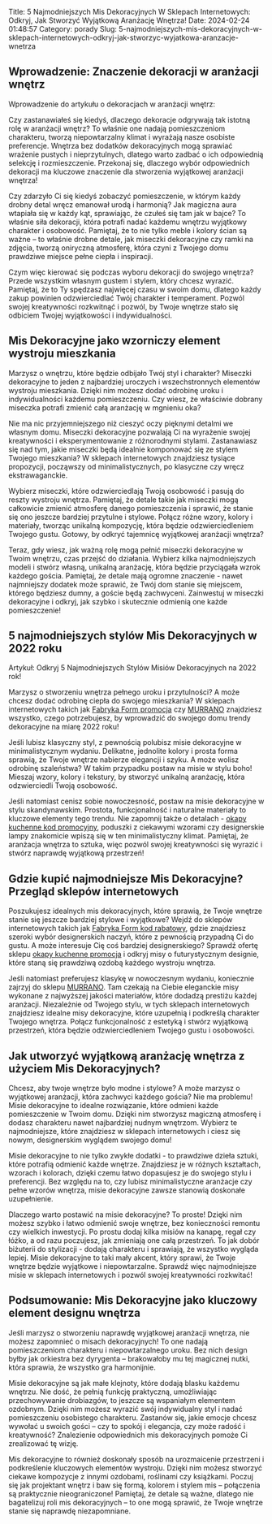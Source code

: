 Title: 5 Najmodniejszych Mis Dekoracyjnych W Sklepach Internetowych: Odkryj, Jak Stworzyć Wyjątkową Aranżację Wnętrza!
Date: 2024-02-24 01:48:57
Category: porady
Slug: 5-najmodniejszych-mis-dekoracyjnych-w-sklepach-internetowych-odkryj-jak-stworzyc-wyjatkowa-aranzacje-wnetrza

## Wprowadzenie: Znaczenie dekoracji w aranżacji wnętrz

Wprowadzenie do artykułu o dekoracjach w aranżacji wnętrz:

Czy zastanawiałeś się kiedyś, dlaczego dekoracje odgrywają tak istotną rolę w aranżacji wnętrz? To właśnie one nadają pomieszczeniom charakteru, tworzą niepowtarzalny klimat i wyrażają nasze osobiste preferencje. Wnętrza bez dodatków dekoracyjnych mogą sprawiać wrażenie pustych i nieprzytulnych, dlatego warto zadbać o ich odpowiednią selekcję i rozmieszczenie. Przekonaj się, dlaczego wybór odpowiednich dekoracji ma kluczowe znaczenie dla stworzenia wyjątkowej aranżacji wnętrza! 

Czy zdarzyło Ci się kiedyś zobaczyć pomieszczenie, w którym każdy drobny detal wręcz emanował urodą i harmonią? Jak magiczna aura wtapiała się w każdy kąt, sprawiając, że czułeś się tam jak w bajce? To właśnie siła dekoracji, która potrafi nadać każdemu wnętrzu wyjątkowy charakter i osobowość. Pamiętaj, że to nie tylko meble i kolory ścian są ważne – to właśnie drobne detale, jak miseczki dekoracyjne czy ramki na zdjęcia, tworzą oniryczną atmosferę, która czyni z Twojego domu prawdziwe miejsce pełne ciepła i inspiracji.  

Czym więc kierować się podczas wyboru dekoracji do swojego wnętrza? Przede wszystkim własnym gustem i stylem, który chcesz wyrazić. Pamiętaj, że to Ty spędzasz najwięcej czasu w swoim domu, dlatego każdy zakup powinien odzwierciedlać Twój charakter i temperament. Pozwól swojej kreatywności rozkwitnąć i pozwól, by Twoje wnętrze stało się odbiciem Twojej wyjątkowości i indywidualności.


## Mis Dekoracyjne jako wzorniczy element wystroju mieszkania

Marzysz o wnętrzu, które będzie odbijało Twój styl i charakter? Miseczki dekoracyjne to jeden z najbardziej uroczych i wszechstronnych elementów wystroju mieszkania. Dzięki nim możesz dodać odrobinę uroku i indywidualności każdemu pomieszczeniu. Czy wiesz, że właściwie dobrany miseczka potrafi zmienić całą aranżację w mgnieniu oka? 

Nie ma nic przyjemniejszego niż cieszyć oczy pięknymi detalmi we własnym domu. Miseczki dekoracyjne pozwalają Ci na wyrażenie swojej kreatywności i eksperymentowanie z różnorodnymi stylami. Zastanawiasz się nad tym, jakie miseczki będą idealnie komponować się ze stylem Twojego mieszkania? W sklepach internetowych znajdziesz tysiące propozycji, począwszy od minimalistycznych, po klasyczne czy wręcz ekstrawaganckie.

Wybierz miseczki, które odzwierciedlają Twoją osobowość i pasują do reszty wystroju wnętrza. Pamiętaj, że detale takie jak miseczki mogą całkowicie zmienić atmosferę danego pomieszczenia i sprawić, że stanie się ono jeszcze bardziej przytulne i stylowe. Połącz różne wzory, kolory i materiały, tworząc unikalną kompozycję, która będzie odzwierciedleniem Twojego gustu. Gotowy, by odkryć tajemnicę wyjątkowej aranżacji wnętrza? 

Teraz, gdy wiesz, jak ważną rolę mogą pełnić miseczki dekoracyjne w Twoim wnętrzu, czas przejść do działania. Wybierz kilka najmodniejszych modeli i stwórz własną, unikalną aranżację, która będzie przyciągała wzrok każdego gościa. Pamiętaj, że detale mają ogromne znaczenie - nawet najmniejszy dodatek może sprawić, że Twój dom stanie się miejscem, którego będziesz dumny, a goście będą zachwyceni. Zainwestuj w miseczki dekoracyjne i odkryj, jak szybko i skutecznie odmienią one każde pomieszczenie!


## 5 najmodniejszych stylów Mis Dekoracyjnych w 2022 roku

Artykuł: Odkryj 5 Najmodniejszych Stylów Misiów Dekoracyjnych na 2022 rok!

Marzysz o stworzeniu wnętrza pełnego uroku i przytulności? A może chcesz dodać odrobinę ciepła do swojego mieszkania? W sklepach internetowych takich jak [Fabryka Form promocja](https://online-marketing-blog.nl/innowacyjne-materiay-w-poszewkach-na-poduszki-jak-przeksztacaja-sen-w-prawdziwy-relaks) czy [MURRANO](https://ateliergr.nl/pery-w-nowoczesnej-bizuterii-zareczynowej-klasyka-w-nowoczesnym-wydaniu) znajdziesz wszystko, czego potrzebujesz, by wprowadzić do swojego domu trendy dekoracyjne na miarę 2022 roku!

Jeśli lubisz klasyczny styl, z pewnością polubisz misie dekoracyjne w minimalistycznym wydaniu. Delikatne, jednolite kolory i prosta forma sprawią, że Twoje wnętrze nabierze elegancji i szyku. A może wolisz odrobinę szaleństwa? W takim przypadku postaw na misie w stylu boho! Mieszaj wzory, kolory i tekstury, by stworzyć unikalną aranżację, która odzwierciedli Twoją osobowość.

Jeśli natomiast cenisz sobie nowoczesność, postaw na misie dekoracyjne w stylu skandynawskim. Prostota, funkcjonalność i naturalne materiały to kluczowe elementy tego trendu. Nie zapomnij także o detalach - [okapy kuchenne kod promocyjny](https://klimmpics.de/najlepsze-narzuty-na-ozko-jak-wybrac-idealny-dodatek-do-sypialni), poduszki z ciekawymi wzorami czy designerskie lampy znakomicie wpiszą się w ten minimalistyczny klimat. Pamiętaj, że aranżacja wnętrza to sztuka, więc pozwól swojej kreatywności się wyrazić i stwórz naprawdę wyjątkową przestrzeń!


## Gdzie kupić najmodniejsze Mis Dekoracyjne? Przegląd sklepów internetowych

Poszukujesz idealnych mis dekoracyjnych, które sprawią, że Twoje wnętrze stanie się jeszcze bardziej stylowe i wyjątkowe? Wejdź do sklepów internetowych takich jak [Fabryka Form kod rabatowy](https://ateliergr.nl/dlaczego-kodra-puchowa-jest-niezastapiona-w-zimowe-wieczory), gdzie znajdziesz szeroki wybór designerskich naczyń, które z pewnością przypadną Ci do gustu. A może interesuje Cię coś bardziej designerskiego? Sprawdź ofertę sklepu [okapy kuchenne promocja](https://online-marketing-blog.nl/innowacyjne-materiay-w-poszewkach-na-poduszki-jak-przeksztacaja-sen-w-prawdziwy-relaks) i odkryj misy o futurystycznym designie, które staną się prawdziwą ozdobą każdego wystroju wnętrza.

Jeśli natomiast preferujesz klasykę w nowoczesnym wydaniu, koniecznie zajrzyj do sklepu [MURRANO](https://ateliergr.nl/5-najpopularniejszych-rodzajow-koder-zimowych-ktory-wybrac). Tam czekają na Ciebie eleganckie misy wykonane z najwyższej jakości materiałów, które dodadzą prestiżu każdej aranżacji. Niezależnie od Twojego stylu, w tych sklepach internetowych znajdziesz idealne misy dekoracyjne, które uzupełnią i podkreślą charakter Twojego wnętrza. Połącz funkcjonalność z estetyką i stwórz wyjątkową przestrzeń, która będzie odzwierciedleniem Twojego gustu i osobowości.


## Jak utworzyć wyjątkową aranżację wnętrza z użyciem Mis Dekoracyjnych?

Chcesz, aby twoje wnętrze było modne i stylowe? A może marzysz o wyjątkowej aranżacji, która zachwyci każdego gościa? Nie ma problemu! Misie dekoracyjne to idealne rozwiązanie, które odmieni każde pomieszczenie w Twoim domu. Dzięki nim stworzysz magiczną atmosferę i dodasz charakteru nawet najbardziej nudnym wnętrzom. Wybierz te najmodniejsze, które znajdziesz w sklepach internetowych i ciesz się nowym, designerskim wyglądem swojego domu!

Misie dekoracyjne to nie tylko zwykłe dodatki - to prawdziwe dzieła sztuki, które potrafią odmienić każde wnętrze. Znajdziesz je w różnych kształtach, wzorach i kolorach, dzięki czemu łatwo dopasujesz je do swojego stylu i preferencji. Bez względu na to, czy lubisz minimalistyczne aranżacje czy pełne wzorów wnętrza, misie dekoracyjne zawsze stanowią doskonałe uzupełnienie.

Dlaczego warto postawić na misie dekoracyjne? To proste! Dzięki nim możesz szybko i łatwo odmienić swoje wnętrze, bez konieczności remontu czy wielkich inwestycji. Po prostu dodaj kilka misiów na kanapę, regał czy łóżko, a od razu poczujesz, jak zmieniają one całą przestrzeń. To jak dobór biżuterii do stylizacji - dodają charakteru i sprawiają, że wszystko wygląda lepiej. Misie dekoracyjne to taki mały akcent, który sprawi, że Twoje wnętrze będzie wyjątkowe i niepowtarzalne. Sprawdź więc najmodniejsze misie w sklepach internetowych i pozwól swojej kreatywności rozkwitać!


## Podsumowanie: Mis Dekoracyjne jako kluczowy element designu wnętrza

Jeśli marzysz o stworzeniu naprawdę wyjątkowej aranżacji wnętrza, nie możesz zapomnieć o misach dekoracyjnych! To one nadają pomieszczeniom charakteru i niepowtarzalnego uroku. Bez nich design byłby jak orkiestra bez dyrygenta – brakowałoby mu tej magicznej nutki, która sprawia, że wszystko gra harmonijnie.

Misie dekoracyjne są jak małe klejnoty, które dodają blasku każdemu wnętrzu. Nie dość, że pełnią funkcję praktyczną, umożliwiając przechowywanie drobiazgów, to jeszcze są wspaniałym elementem ozdobnym. Dzięki nim możesz wyrazić swój indywidualny styl i nadać pomieszczeniu osobistego charakteru. Zastanów się, jakie emocje chcesz wywołać u swoich gości – czy to spokój i elegancja, czy może radość i kreatywność? Znalezienie odpowiednich mis dekoracyjnych pomoże Ci zrealizować tę wizję.

Mis dekoracyjne to również doskonały sposób na urozmaicenie przestrzeni i podkreślenie kluczowych elementów wystroju. Dzięki nim możesz stworzyć ciekawe kompozycje z innymi ozdobami, roślinami czy książkami. Poczuj się jak projektant wnętrz i baw się formą, kolorem i stylem mis – połączenia są praktycznie nieograniczone! Pamiętaj, że detale są ważne, dlatego nie bagatelizuj roli mis dekoracyjnych – to one mogą sprawić, że Twoje wnętrze stanie się naprawdę niezapomniane.
